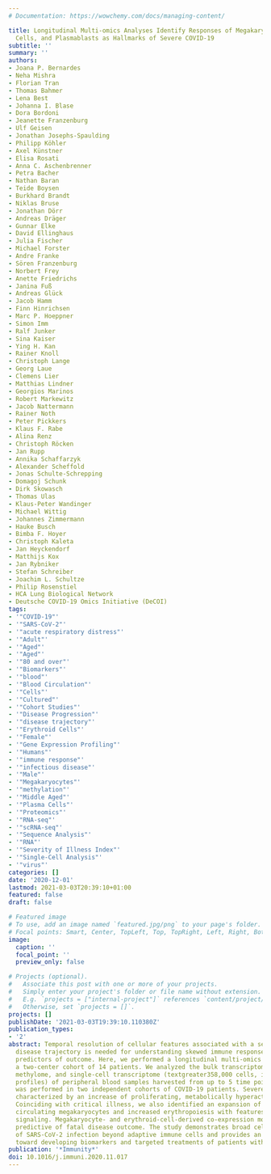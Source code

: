 ```yaml
---
# Documentation: https://wowchemy.com/docs/managing-content/

title: Longitudinal Multi-omics Analyses Identify Responses of Megakaryocytes, Erythroid
  Cells, and Plasmablasts as Hallmarks of Severe COVID-19
subtitle: ''
summary: ''
authors:
- Joana P. Bernardes
- Neha Mishra
- Florian Tran
- Thomas Bahmer
- Lena Best
- Johanna I. Blase
- Dora Bordoni
- Jeanette Franzenburg
- Ulf Geisen
- Jonathan Josephs-Spaulding
- Philipp Köhler
- Axel Künstner
- Elisa Rosati
- Anna C. Aschenbrenner
- Petra Bacher
- Nathan Baran
- Teide Boysen
- Burkhard Brandt
- Niklas Bruse
- Jonathan Dörr
- Andreas Dräger
- Gunnar Elke
- David Ellinghaus
- Julia Fischer
- Michael Forster
- Andre Franke
- Sören Franzenburg
- Norbert Frey
- Anette Friedrichs
- Janina Fuß
- Andreas Glück
- Jacob Hamm
- Finn Hinrichsen
- Marc P. Hoeppner
- Simon Imm
- Ralf Junker
- Sina Kaiser
- Ying H. Kan
- Rainer Knoll
- Christoph Lange
- Georg Laue
- Clemens Lier
- Matthias Lindner
- Georgios Marinos
- Robert Markewitz
- Jacob Nattermann
- Rainer Noth
- Peter Pickkers
- Klaus F. Rabe
- Alina Renz
- Christoph Röcken
- Jan Rupp
- Annika Schaffarzyk
- Alexander Scheffold
- Jonas Schulte-Schrepping
- Domagoj Schunk
- Dirk Skowasch
- Thomas Ulas
- Klaus-Peter Wandinger
- Michael Wittig
- Johannes Zimmermann
- Hauke Busch
- Bimba F. Hoyer
- Christoph Kaleta
- Jan Heyckendorf
- Matthijs Kox
- Jan Rybniker
- Stefan Schreiber
- Joachim L. Schultze
- Philip Rosenstiel
- HCA Lung Biological Network
- Deutsche COVID-19 Omics Initiative (DeCOI)
tags:
- '"COVID-19"'
- '"SARS-CoV-2"'
- '"acute respiratory distress"'
- '"Adult"'
- '"Aged"'
- '"Aged"'
- '"80 and over"'
- '"Biomarkers"'
- '"blood"'
- '"Blood Circulation"'
- '"Cells"'
- '"Cultured"'
- '"Cohort Studies"'
- '"Disease Progression"'
- '"disease trajectory"'
- '"Erythroid Cells"'
- '"Female"'
- '"Gene Expression Profiling"'
- '"Humans"'
- '"immune response"'
- '"infectious disease"'
- '"Male"'
- '"Megakaryocytes"'
- '"methylation"'
- '"Middle Aged"'
- '"Plasma Cells"'
- '"Proteomics"'
- '"RNA-seq"'
- '"scRNA-seq"'
- '"Sequence Analysis"'
- '"RNA"'
- '"Severity of Illness Index"'
- '"Single-Cell Analysis"'
- '"virus"'
categories: []
date: '2020-12-01'
lastmod: 2021-03-03T20:39:10+01:00
featured: false
draft: false

# Featured image
# To use, add an image named `featured.jpg/png` to your page's folder.
# Focal points: Smart, Center, TopLeft, Top, TopRight, Left, Right, BottomLeft, Bottom, BottomRight.
image:
  caption: ''
  focal_point: ''
  preview_only: false

# Projects (optional).
#   Associate this post with one or more of your projects.
#   Simply enter your project's folder or file name without extension.
#   E.g. `projects = ["internal-project"]` references `content/project/deep-learning/index.md`.
#   Otherwise, set `projects = []`.
projects: []
publishDate: '2021-03-03T19:39:10.110380Z'
publication_types:
- '2'
abstract: Temporal resolution of cellular features associated with a severe COVID-19
  disease trajectory is needed for understanding skewed immune responses and defining
  predictors of outcome. Here, we performed a longitudinal multi-omics study using
  a two-center cohort of 14 patients. We analyzed the bulk transcriptome, bulk DNA
  methylome, and single-cell transcriptome (textgreater358,000 cells, including BCR
  profiles) of peripheral blood samples harvested from up to 5 time points. Validation
  was performed in two independent cohorts of COVID-19 patients. Severe COVID-19 was
  characterized by an increase of proliferating, metabolically hyperactive plasmablasts.
  Coinciding with critical illness, we also identified an expansion of interferon-activated
  circulating megakaryocytes and increased erythropoiesis with features of hypoxic
  signaling. Megakaryocyte- and erythroid-cell-derived co-expression modules were
  predictive of fatal disease outcome. The study demonstrates broad cellular effects
  of SARS-CoV-2 infection beyond adaptive immune cells and provides an entry point
  toward developing biomarkers and targeted treatments of patients with COVID-19.
publication: '*Immunity*'
doi: 10.1016/j.immuni.2020.11.017
---
```


